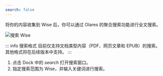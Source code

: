 ```yaml
---
search: false
---
```

将你的内容收集到 Wise 后，你可以通过 Olares 的聚合搜索功能进行全文搜索。

![搜索 Wise](/images/zh/manual/tutorials/wise-search.png#bordered)

::: info 搜索格式
目前仅支持文档类型内容（PDF、网页文章和 EPUB）的搜索。其他格式将在后续版本中支持。
:::

1. 点击 Dock 中的 <i class="material-symbols-outlined">search</i> 打开搜索窗口。
2. 指定搜索范围为 Wise，并输入关键词进行搜索。
